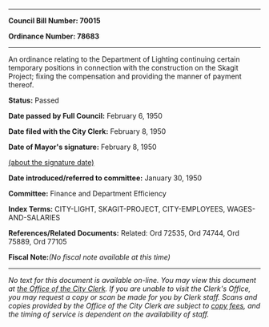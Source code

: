 

********

**Council Bill Number: 70015**
   
**Ordinance Number: 78683**
********

 An ordinance relating to the Department of Lighting continuing certain temporary positions in connection with the construction on the Skagit Project; fixing the compensation and providing the manner of payment thereof.

**Status:** Passed
   
**Date passed by Full Council:** February 6, 1950
   
**Date filed with the City Clerk:** February 8, 1950
   
**Date of Mayor's signature:** February 8, 1950
   
[(about the signature date)](/~public/approvaldate.htm)
   
   
   
**Date introduced/referred to committee:** January 30, 1950
   
**Committee:** Finance and Department Efficiency
   
   
**Index Terms:** CITY-LIGHT, SKAGIT-PROJECT, CITY-EMPLOYEES, WAGES-AND-SALARIES

**References/Related Documents:** Related: Ord 72535, Ord 74744, Ord 75889, Ord 77105

**Fiscal Note:**_(No fiscal note available at this time)_
********

_No text for this document is available on-line. You may view this document at [the Office of the City Clerk](http://www.seattle.gov/leg/clerk/contactUs.htm). If you are unable to visit the Clerk's Office, you may request a copy or scan be made for you by Clerk staff. Scans and copies provided by the Office of the City Clerk are subject to [copy fees](http://clerk.seattle.gov/~public/clerkfees.htm), and the timing of service is dependent on the availability of staff._

